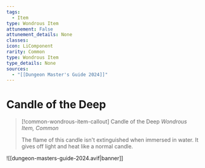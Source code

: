 ```yaml
---
tags:
  - Item
type: Wondrous Item
attunement: False
attunement_details: None
classes:
icon: LiComponent
rarity: Common
type: Wondrous Item
type_details: None
sources: 
  - "[[Dungeon Master's Guide 2024]]"
---
```

# Candle of the Deep
>[!common-wondrous-item-callout] Candle of the Deep
>_Wondrous Item, Common_
>
>The flame of this candle isn't extinguished when immersed in water. It gives off light and heat like a normal candle.
>


![[dungeon-masters-guide-2024.avif|banner]]